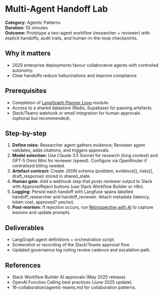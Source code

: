 # Multi-Agent Handoff Lab

**Category:** Agentic Patterns  
**Duration:** 55 minutes  
**Outcome:** Prototype a two-agent workflow (researcher + reviewer) with explicit handoffs, audit trails, and human-in-the-loop checkpoints.

## Why it matters
- 2025 enterprise deployments favour collaborative agents with controlled autonomy.
- Clear handoffs reduce hallucinations and improve compliance.

## Prerequisites
- Completion of [LangGraph Planner Loop](agents-langgraph-planner.md) module.
- Access to a shared datastore (Redis, Supabase) for passing artefacts.
- Slack/Teams webhook or email integration for human approvals (optional but recommended).

## Step-by-step
1. **Define roles:** Researcher agent gathers evidence; Reviewer agent validates, adds citations, and triggers approvals.
2. **Model selection:** Use Claude 3.5 Sonnet for research (long context) and GPT-5 Omni Mini for reviewer (speed). Configure via OpenRouter if centralised billing needed.
3. **Artefact contract:** Create JSON schema (problem, evidence[], risks[], draft_response) stored in shared_state.
4. **Human gate:** Add a webhook step that posts reviewer output to Slack with Approve/Reject buttons (use Slack Workflow Builder or n8n).
5. **Logging:** Persist each handoff with Langfuse spans labelled handoff_researcher and handoff_reviewer. Attach metadata (latency, token cost, approved? yes/no).
6. **Post-mortem:** If rejection occurs, run [Retrospective with AI](../../15-workflows/retrospective-with-ai.md) to capture lessons and update prompts.

## Deliverables
- LangGraph agent definitions + orchestration script.
- Screenshot or recording of the Slack/Teams approval flow.
- Updated governance log noting review cadence and escalation path.

## References
- Slack Workflow Builder AI approvals (May 2025 release).
- OpenAI Function Calling best practices (June 2025 update).
- 16-collaboration/agentic-teams.md for collaboration patterns.
